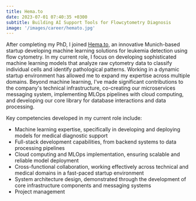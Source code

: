 ```yaml
---
title: Hema.to
date: 2023-07-01 07:40:35 +0300
subtitle: Building AI Support Tools for Flowcytometry Diagnosis
image: '/images/career/hemato.jpg'
---
```


After completing my PhD, I joined [Hema.to](https://hema.to), an innovative Munich-based startup developing machine learning solutions for leukemia detection using flow cytometry. In my current role, I focus on developing sophisticated machine learning models that analyze raw cytometry data to classify individual cells and identify pathological patterns. Working in a dynamic startup environment has allowed me to expand my expertise across multiple domains. Beyond machine learning, I've made significant contributions to the company's technical infrastructure, co-creating our microservices messaging system, implementing MLOps pipelines with cloud computing, and developing our core library for database interactions and data processing.

Key competencies developed in my current role include:

* Machine learning expertise, specifically in developing and deploying models for medical diagnostic support
* Full-stack development capabilities, from backend systems to data processing pipelines
* Cloud computing and MLOps implementation, ensuring scalable and reliable model deployment
* Cross-functional collaboration, working effectively across technical and medical domains in a fast-paced startup environment
* System architecture design, demonstrated through the development of core infrastructure components and messaging systems
* Project management